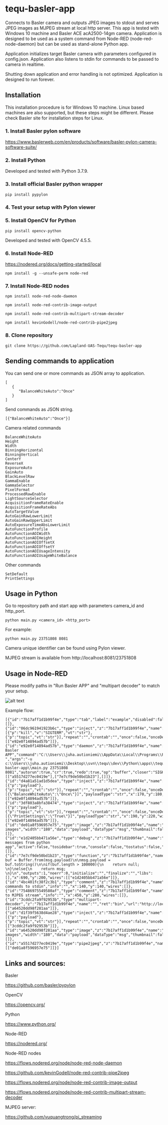 # tequ-basler-app
Connects to Basler camera and outputs JPEG images to stdout and serves JPEG images as MJPEG stream at local http server. This app is tested with Windows 10 machine and Basler ACE acA2500-14gm camera. Application is designed to be used as a system command from Node-RED (node-red-node-daemon) but can be used as stand-alone Python app.

Application initializes target Basler camera with parameters configured in config.json. Application also listens to stdin for commands to be passed to camera in realtime. 

Shutting down application and error handling is not optimized. Application is designed to run forever.
 
## Installation 

This installation procedure is for Windows 10 machine. Linux based machines are also supported, but these steps might be different. Please check Basler site for installation steps for Linux.

### 1. Install Basler pylon software

https://www.baslerweb.com/en/products/software/basler-pylon-camera-software-suite/

### 2. Install Python 

Developed and tested with Python 3.7.9.

### 3. Install official Basler python wrapper
```
pip install pypylon
```

### 4. Test your setup with Pylon viewer

### 5. Install OpenCV for Python
```
pip install opencv-python
```

Developed and tested with OpenCV 4.5.5.

### 6. Install Node-RED

https://nodered.org/docs/getting-started/local

```
npm install -g --unsafe-perm node-red
```

### 7. Install Node-RED nodes
```
npm install node-red-node-daemon
```
```
npm install node-red-contrib-image-output
```
```
npm install node-red-contrib-multipart-stream-decoder
```
```
npm install kevinGodell/node-red-contrib-pipe2jpeg
```

### 8. Clone repository
```
git clone https://github.com/Lapland-UAS-Tequ/tequ-basler-app
```

## Sending commands to application

You can send one or more commands as JSON array to application. 

```
[
   {
      "BalanceWhiteAuto":"Once"
   }
]
```

Send commands as JSON string. 
```
[{"BalanceWhiteAuto":"Once"}]
```

Camera related commands
```
BalanceWhiteAuto
Height
Width
BinningHorizontal                            
BinningVertical                     
CenterY
ReverseX
ExposureAuto
GainAuto
BlackLevelRaw
GammaEnable
GammaSelector                
PixelFormat                 
ProcessedRawEnable                 
LightSourceSelector                 
AcquisitionFrameRateEnable
AcquisitionFrameRateAbs
AutoTargetValue                          
AutoGainRawLowerLimit
AutoGainRawUpperLimit
AutoExposureTimeAbsLowerLimit        
AutoFunctionProfile
AutoFunctionAOIWidth
AutoFunctionAOIHeight
AutoFunctionAOIOffsetX
AutoFunctionAOIOffsetY
AutoFunctionAOIUsageIntensity
AutoFunctionAOIUsageWhiteBalance
```

Other commands
```
SetDefault
PrintSettings
```                              
                       

## Usage in Python

Go to repository path and start app with parameters camera_id and http_port.

```
python main.py <camera_id> <http_port>
```

For example:

```
python main.py 23751808 8081
```

Camera unique identifier can be found using Pylon viewer.

MJPEG stream is available from http://localhost:8081/23751808

## Usage in Node-RED

Please modify paths in "Run Basler APP" and "multipart decoder" to match your setup.

![alt text](
https://github.com/Lapland-UAS-Tequ/tequ-basler-app/blob/main/images/example-flow-1.JPG "Example flow")

Example flow:
```
[{"id":"7b17aff1d1b99f4e","type":"tab","label":"example","disabled":false,"info":"","env":[]},{"id":"06dc961941923b6c","type":"inject","z":"7b17aff1d1b99f4e","name":"KILL","props":[{"p":"kill","v":"SIGTERM","vt":"str"},{"p":"topic","vt":"str"}],"repeat":"","crontab":"","once":false,"onceDelay":0.1,"topic":"","x":210,"y":80,"wires":[["e92e0f14894ad57b"]]},{"id":"e92e0f14894ad57b","type":"daemon","z":"7b17aff1d1b99f4e","name":"Run Basler APP","command":"C:\\Users\\juha.autioniemi\\AppData\\Local\\Programs\\Python\\Python37\\python.exe ","args":"-u c:\\Users\\juha.autioniemi\\Desktop\\svn\\tequ\\dev\\Python\\apps\\tequ-basler-app\\main.py 23751808 8081","autorun":true,"cr":true,"redo":true,"op":"buffer","closer":"SIGKILL","x":420,"y":80,"wires":[["a5517d277ec0419e"],["7e7cf9de50bd1b23"],[]]},{"id":"d4a81a51ad1d5dea","type":"inject","z":"7b17aff1d1b99f4e","name":"BalanceWhiteAuto","props":[{"p":"payload"},{"p":"topic","vt":"str"}],"repeat":"","crontab":"","once":false,"onceDelay":0.1,"topic":"","payload":"[{\"BalanceWhiteAuto\":\"Once\"}]","payloadType":"str","x":170,"y":180,"wires":[["e92e0f14894ad57b"]]},{"id":"3df803a8bfa38474","type":"inject","z":"7b17aff1d1b99f4e","name":"PrintSettings","props":[{"p":"payload"},{"p":"topic","vt":"str"}],"repeat":"","crontab":"","once":false,"onceDelay":0.1,"topic":"","payload":"[{\"PrintSettings\":\"True\"}]","payloadType":"str","x":190,"y":220,"wires":[["e92e0f14894ad57b"]]},{"id":"de01a8f596957e75","type":"image","z":"7b17aff1d1b99f4e","name":"JPEG images","width":"180","data":"payload","dataType":"msg","thumbnail":false,"active":true,"pass":false,"outputs":0,"x":860,"y":60,"wires":[]},{"id":"e1d2405bb471a56e","type":"debug","z":"7b17aff1d1b99f4e","name":"ePrint messages from python app","active":false,"tosidebar":true,"console":false,"tostatus":false,"complete":"true","targetType":"full","statusVal":"","statusType":"auto","x":920,"y":200,"wires":[]},{"id":"7e7cf9de50bd1b23","type":"function","z":"7b17aff1d1b99f4e","name":"fmt","func":"let buf = Buffer.from(msg.payload)\n\nmsg.payload = buf.toString()\n\nif(buf.length > 100000){\n    return null;    \n}\nelse{\n    return msg;       \n}\n","outputs":1,"noerr":0,"initialize":"","finalize":"","libs":[],"x":690,"y":200,"wires":[["e1d2405bb471a56e"]]},{"id":"4bc401fc38f2c3b1","type":"comment","z":"7b17aff1d1b99f4e","name":"Sending commands to stdin","info":"","x":140,"y":140,"wires":[]},{"id":"75486975549580af","type":"comment","z":"7b17aff1d1b99f4e","name":"Connect to MJPEG stream","info":"","x":450,"y":280,"wires":[]},{"id":"3cddc2fa9f92953b","type":"multipart-decoder","z":"7b17aff1d1b99f4e","name":"","ret":"bin","url":"http://localhost:8081/23751808","tls":"","delay":0,"maximum":1000000,"blockSize":1,"x":430,"y":320,"wires":[["a64520dd98f281aa"]]},{"id":"d1f39f5638d4ae28","type":"inject","z":"7b17aff1d1b99f4e","name":"","props":[{"p":"payload"},{"p":"topic","vt":"str"}],"repeat":"","crontab":"","once":false,"onceDelay":0.1,"topic":"","payload":"","payloadType":"date","x":200,"y":320,"wires":[["3cddc2fa9f92953b"]]},{"id":"a64520dd98f281aa","type":"image","z":"7b17aff1d1b99f4e","name":"JPEG images","width":"180","data":"payload","dataType":"msg","thumbnail":false,"active":true,"pass":false,"outputs":0,"x":860,"y":320,"wires":[]},{"id":"a5517d277ec0419e","type":"pipe2jpeg","z":"7b17aff1d1b99f4e","name":"","x":700,"y":60,"wires":[["de01a8f596957e75"]]}]
```

## Links and sources:

Basler

https://github.com/basler/pypylon

OpenCV

https://opencv.org/

Python

https://www.python.org/

Node-RED

https://nodered.org/

Node-RED nodes

https://flows.nodered.org/node/node-red-node-daemon

https://github.com/kevinGodell/node-red-contrib-pipe2jpeg

https://flows.nodered.org/node/node-red-contrib-image-output

https://flows.nodered.org/node/node-red-contrib-multipart-stream-decoder

MJPEG server: 

https://github.com/vuquangtrong/pi_streaming 

